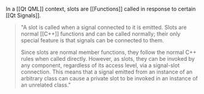 In a [[Qt QML]] context, slots are [[Functions]] called in response to certain [[Qt Signals]].

>"A slot is called when a signal connected to it is emitted. Slots are normal [[C++]] functions and can be called normally; their only special feature is that signals can be connected to them.
>
>Since slots are normal member functions, they follow the normal C++ rules when called directly. However, as slots, they can be invoked by any component, regardless of its access level, via a signal-slot connection. This means that a signal emitted from an instance of an arbitrary class can cause a private slot to be invoked in an instance of an unrelated class."